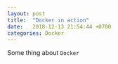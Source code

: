 ```yaml
---
layout: post
title:  "Docker in action"
date:   2018-12-13 21:54:44 +0700
categories: Docker
---
```

Some thing about `Docker`